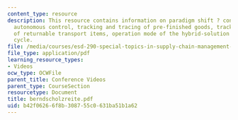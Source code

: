 ```yaml
---
content_type: resource
description: This resource contains information on paradigm shift ? conventional vs.
  autonomous control, tracking and tracing of pre-finished goods, tracking and tracing
  of returnable transport items, operation mode of the hybrid-solution and seat supply
  cycle.
file: /media/courses/esd-290-special-topics-in-supply-chain-management-spring-2005/b42f06266f8b308755c0631ba51b1a62_berndscholzreite.pdf
file_type: application/pdf
learning_resource_types:
- Videos
ocw_type: OCWFile
parent_title: Conference Videos
parent_type: CourseSection
resourcetype: Document
title: berndscholzreite.pdf
uid: b42f0626-6f8b-3087-55c0-631ba51b1a62
---
```

